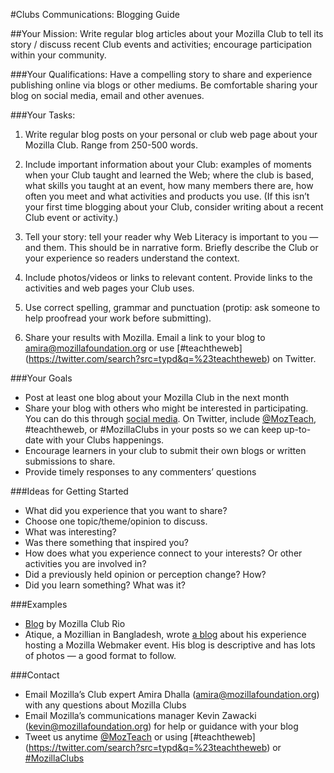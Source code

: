 #Clubs Communications: Blogging Guide

##Your Mission:
Write regular blog articles about your Mozilla Club to tell its story / discuss recent Club events and activities; encourage participation within your community.

###Your Qualifications:
Have a compelling story to share and experience publishing online via blogs or other mediums. Be comfortable sharing your blog on social media, email and other avenues.

###Your Tasks:
1. Write regular blog posts on your personal or club web page about your Mozilla Club. Range from 250-500 words.

2. Include important information about your Club: examples of moments when your Club taught and learned the Web; where the club is based, what skills you taught at an event, how many members there are, how often you meet and what activities and products you use. (If this isn’t your first time blogging about your Club, consider writing about a recent Club event or activity.) 

3. Tell your story: tell your reader why Web Literacy is important to you — and them. This should be in narrative form. Briefly describe the Club or your experience so readers understand the context. 

4. Include photos/videos or links to relevant content. Provide links to the activities and web pages your Club uses.

5. Use correct spelling, grammar and punctuation (protip: ask someone to help proofread your work before submitting).

6. Share your results with Mozilla. Email a link to your blog to amira@mozillafoundation.org or use [#teachtheweb] (https://twitter.com/search?src=typd&q=%23teachtheweb) on Twitter.

###Your Goals
* Post at least one blog about your Mozilla Club in the next month
* Share your blog with others who might be interested in participating. You can do this through [social media](https://docs.google.com/document/d/1UIukayevaotjBNtn_sRO3ozPPvlrghFs6mGbHjhTCs0/edit). On Twitter, include [@MozTeach](https://twitter.com/mozteach), #teachtheweb, or #MozillaClubs in your posts so we can keep up-to-date with your Clubs happenings.
* Encourage learners in your club to submit their own blogs or written submissions to share. 
* Provide timely responses to any commenters’ questions

###Ideas for Getting Started
* What did you experience that you want to share?
* Choose one topic/theme/opinion to discuss.
* What was interesting?
* Was there something that inspired you?
* How does what you experience connect to your interests? Or other activities you are involved in?
* Did a previously held opinion or perception change? How?
* Did you learn something? What was it?

###Examples
* [Blog](http://riomozillaclub.org/) by Mozilla Club Rio
* Atique, a Mozillian in Bangladesh, wrote [a blog](http://atiqueahmedziad.github.io/2015/Webmaker-app-for-android-ndc/) about his experience hosting a Mozilla Webmaker event. His blog is descriptive and has lots of photos — a good format to follow.

###Contact
* Email Mozilla’s Club expert Amira Dhalla (amira@mozillafoundation.org) with any questions about Mozilla Clubs 
* Email Mozilla’s communications manager Kevin Zawacki (kevin@mozillafoundation.org) for help or guidance with your blog
* Tweet us anytime [@MozTeach](https://twitter.com/mozteach) or using [#teachtheweb] (https://twitter.com/search?src=typd&q=%23teachtheweb) or [#MozillaClubs](https://twitter.com/search?src=typd&q=%23mozillaclubs)
